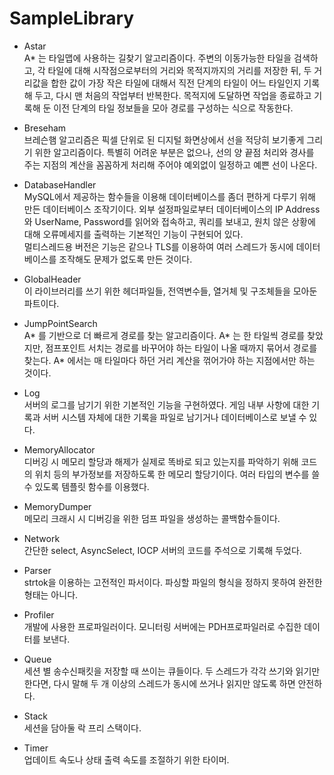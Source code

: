 # SampleLibrary

* Astar    
  A* 는 타일맵에 사용하는 길찾기 알고리즘이다. 주변의 이동가능한 타일을 검색하고, 각 타일에 대해 시작점으로부터의 거리와 목적지까지의 거리를 저장한 뒤, 두 거리값을 합한 값이 가장 작은 타일에 대해서 직전 단계의 타일이 어느 타일인지 기록해 두고, 다시 맨 처음의 작업부터 반복한다. 목적지에 도달하면 작업을 종료하고 기록해 둔 이전 단계의 타일 정보들을 모아 경로를 구성하는 식으로 작동한다.
  
* Breseham  
  브레슨햄 알고리즘은 픽셀 단위로 된 디지털 화면상에서 선을 적당히 보기좋게 그리기 위한 알고리즘이다. 특별히 어려운 부분은 없으나, 선의 양 끝점 처리와 경사를 주는 지점의 계산을 꼼꼼하게 처리해 주어야 예외없이 일정하고 예쁜 선이 나온다.
  
* DatabaseHandler  
  MySQL에서 제공하는 함수들을 이용해 데이터베이스를 좀더 편하게 다루기 위해 만든 데이터베이스 조작기이다. 외부 설정파일로부터 데이터베이스의 IP Address와 UserName, Password를 읽어와 접속하고, 쿼리를 보내고, 원치 않은 상황에 대해 오류메세지를 출력하는 기본적인 기능이 구현되어 있다.  
  멀티스레드용 버전은 기능은 같으나 TLS를 이용하여 여러 스레드가 동시에 데이터베이스를 조작해도 문제가 없도록 만든 것이다.
  
* GlobalHeader  
  이 라이브러리를 쓰기 위한 헤더파일들, 전역변수들, 열거체 및 구조체들을 모아둔 파트이다.
  
* JumpPointSearch  
  A* 를 기반으로 더 빠르게 경로를 찾는 알고리즘이다. A* 는 한 타일씩 경로를 찾았지만, 점프포인트 서치는 경로를 바꾸어야 하는 타일이 나올 때까지 묶어서 경로를 찾는다. A* 에서는 매 타일마다 하던 거리 계산을 꺾어가야 하는 지점에서만 하는 것이다.
  
* Log  
  서버의 로그를 남기기 위한 기본적인 기능을 구현하였다. 게임 내부 사항에 대한 기록과 서버 시스템 자체에 대한 기록을 파일로 남기거나 데이터베이스로 보낼 수 있다.
  
* MemoryAllocator  
  디버깅 시 메모리 할당과 해제가 실제로 똑바로 되고 있는지를 파악하기 위해 코드의 위치 등의 부가정보를 저장하도록 한 메모리 할당기이다. 여러 타입의 변수를 쓸 수 있도록 템플릿 함수를 이용했다.
  
* MemoryDumper  
  메모리 크래시 시 디버깅을 위한 덤프 파일을 생성하는 콜백함수들이다.
  
* Network  
  간단한 select, AsyncSelect, IOCP 서버의 코드를 주석으로 기록해 두었다.
  
* Parser  
  strtok을 이용하는 고전적인 파서이다. 파싱할 파일의 형식을 정하지 못하여 완전한 형태는 아니다.

* Profiler  
  개발에 사용한 프로파일러이다. 모니터링 서버에는 PDH프로파일러로 수집한 데이터를 보낸다.
  
* Queue  
  세션 별 송수신패킷을 저장할 때 쓰이는 큐들이다. 두 스레드가 각각 쓰기와 읽기만 한다면, 다시 말해 두 개 이상의 스레드가 동시에 쓰거나 읽지만 않도록 하면 안전하다.
  
* Stack  
  세션을 담아둘 락 프리 스택이다.
  
* Timer  
  업데이트 속도나 상태 출력 속도를 조절하기 위한 타이머.

